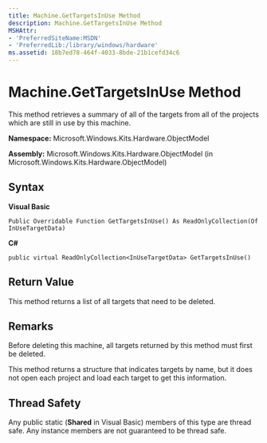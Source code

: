 ```yaml
---
title: Machine.GetTargetsInUse Method
description: Machine.GetTargetsInUse Method
MSHAttr:
- 'PreferredSiteName:MSDN'
- 'PreferredLib:/library/windows/hardware'
ms.assetid: 18b7ed78-464f-4033-8bde-21b1cefd34c6
---
```


# Machine.GetTargetsInUse Method


This method retrieves a summary of all of the targets from all of the projects which are still in use by this machine.

**Namespace:** Microsoft.Windows.Kits.Hardware.ObjectModel

**Assembly:** Microsoft.Windows.Kits.Hardware.ObjectModel (in Microsoft.Windows.Kits.Hardware.ObjectModel)

## <span id="Syntax"></span><span id="syntax"></span><span id="SYNTAX"></span>Syntax


**Visual Basic**

`Public Overridable Function GetTargetsInUse() As ReadOnlyCollection(Of InUseTargetData)`

**C#**

`public virtual ReadOnlyCollection<InUseTargetData> GetTargetsInUse()`

## <span id="Return_Value"></span><span id="return_value"></span><span id="RETURN_VALUE"></span>Return Value


This method returns a list of all targets that need to be deleted.

## <span id="Remarks"></span><span id="remarks"></span><span id="REMARKS"></span>Remarks


Before deleting this machine, all targets returned by this method must first be deleted.

This method returns a structure that indicates targets by name, but it does not open each project and load each target to get this information.

## <span id="Thread_Safety"></span><span id="thread_safety"></span><span id="THREAD_SAFETY"></span>Thread Safety


Any public static (**Shared** in Visual Basic) members of this type are thread safe. Any instance members are not guaranteed to be thread safe.

 

 






